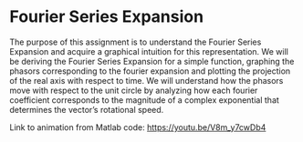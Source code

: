 # Fourier Series Expansion

The purpose of this assignment is to understand the Fourier Series Expansion and acquire a graphical intuition for this representation. We will be deriving the Fourier Series Expansion for a simple function, graphing the phasors corresponding to the fourier expansion and plotting the projection of the real axis with respect to time. We will understand how the phasors move with respect to the unit circle by analyzing how each fourier coefficient corresponds to the magnitude of a complex exponential that determines the vector’s rotational speed.

Link to animation from Matlab code: https://youtu.be/V8m_y7cwDb4
